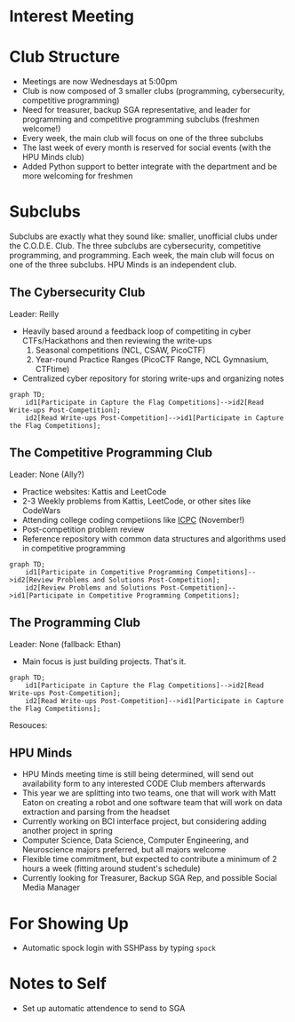 # Interest Meeting

# Club Structure
- Meetings are now Wednesdays at 5:00pm
- Club is now composed of 3 smaller clubs (programming, cybersecurity, competitive programming)
- Need for treasurer, backup SGA representative, and leader for programming and competitive programming subclubs (freshmen welcome!)
- Every week, the main club will focus on one of the three subclubs
- The last week of every month is reserved for social events (with the HPU Minds club)
- Added Python support to better integrate with the department and be more welcoming for freshmen

# Subclubs
Subclubs are exactly what they sound like: smaller, unofficial clubs under the C.O.D.E. Club. The three subclubs are cybersecurity, competitive programming, and
programming. Each week, the main club will focus on one of the three subclubs. HPU Minds is an independent club.

## The Cybersecurity Club
Leader: Reilly

- Heavily based around a feedback loop of competiting in cyber CTFs/Hackathons and then reviewing the write-ups
    1. Seasonal competitions (NCL, CSAW, PicoCTF)
    2. Year-round Practice Ranges (PicoCTF Range, NCL Gymnasium, CTFtime)
- Centralized cyber repository for storing write-ups and organizing notes

```mermaid
graph TD;
    id1[Participate in Capture the Flag Competitions]-->id2[Read Write-ups Post-Competition];
    id2[Read Write-ups Post-Competition]-->id1[Participate in Capture the Flag Competitions];
```

## The Competitive Programming Club
Leader: None (Ally?)

- Practice websites: Kattis and LeetCode
- 2-3 Weekly problems from Kattis, LeetCode, or other sites like CodeWars
- Attending college coding competiions like [ICPC](https://icpc.global/) (November!)
- Post-competition problem review
- Reference repository with common data structures and algorithms used in competitive programming

```mermaid
graph TD;
    id1[Participate in Competitive Programming Competitions]-->id2[Review Problems and Solutions Post-Competition];
    id2[Review Problems and Solutions Post-Competition]-->id1[Participate in Competitive Programming Competitions];
```

## The Programming Club
Leader: None (fallback: Ethan)

- Main focus is just building projects. That's it.

```mermaid
graph TD;
    id1[Participate in Capture the Flag Competitions]-->id2[Read Write-ups Post-Competition];
    id2[Read Write-ups Post-Competition]-->id1[Participate in Capture the Flag Competitions];
```

Resouces:

## HPU Minds
- HPU Minds meeting time is still being determined, will send out availability form to any interested CODE Club members afterwards
- This year we are splitting into two teams, one that will work with Matt Eaton on creating a robot and one software team that will work on data extraction and parsing from the headset
- Currently working on BCI interface project, but considering adding another project in spring
- Computer Science, Data Science, Computer Engineering, and Neuroscience majors preferred, but all majors welcome
- Flexible time commitment, but expected to contribute a minimum of 2 hours a week (fitting around student's schedule)
- Currently looking for Treasurer, Backup SGA Rep, and possible Social Media Manager

# For Showing Up
- Automatic spock login with SSHPass by typing `spock`

# Notes to Self
- Set up automatic attendence to send to SGA
